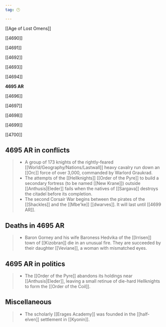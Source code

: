 ```yaml
---
tag: 🕛

---
```

[[Age of Lost Omens]]


[[4690]]

[[4691]]

[[4692]]

[[4693]]

[[4694]]

**4695 AR**

[[4696]]

[[4697]]

[[4698]]

[[4699]]

[[4700]]



## 4695 AR in conflicts

>  - A group of 173 knights of the rightly-feared [[World/Geography/Nations/Lastwall]] heavy cavalry run down an [[Orc]] force of over 3,000, commanded by Warlord Graukrad.
>  - The attempts of the [[Hellknights]] [[Order of the Pyre]] to build a secondary fortress (to be named [[New Krane]]) outside [[Anthusis|Eleder]] fails when the natives of [[Sargava]] destroys the citadel before its completion.
>  - The second Corsair War begins between the pirates of the [[Shackles]] and the [[Mbe'ke]] [[dwarves]]. It will last until [[4699 AR]].


## Deaths in 4695 AR

>  - Baron Gorney and his wife Baroness Hedvika of the [[Irrisen]] town of [[Kizobran]] die in an unusual fire. They are succeeded by their daughter [[Veviane]], a woman with mismatched eyes.


## 4695 AR in politics

>  - The [[Order of the Pyre]] abandons its holdings near [[Anthusis|Eleder]], leaving a small retinue of die-hard Hellknights to form the [[Order of the Coil]].


## Miscellaneous

>  - The scholarly [[Erages Academy]] was founded in the [[half-elven]] settlement in [[Kyonin]].






